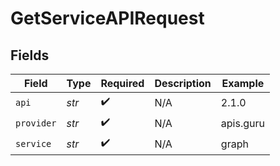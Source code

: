# GetServiceAPIRequest


## Fields

| Field              | Type               | Required           | Description        | Example            |
| ------------------ | ------------------ | ------------------ | ------------------ | ------------------ |
| `api`              | *str*              | :heavy_check_mark: | N/A                | 2.1.0              |
| `provider`         | *str*              | :heavy_check_mark: | N/A                | apis.guru          |
| `service`          | *str*              | :heavy_check_mark: | N/A                | graph              |